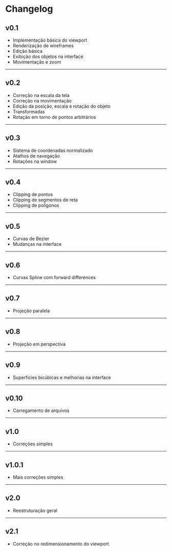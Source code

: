 # Changelog

## v0.1

* Implementação básica do viewport
* Renderização de wireframes
* Edição básica
* Exibição dos objetos na interface
* Movimentação e zoom

---

## v0.2

* Correção na escala da tela
* Correção na movimentação
* Edição da posição, escala e rotação do objeto
* Transformadas
* Rotação em torno de pontos arbitrários

---

## v0.3

* Sistema de coordenadas normalizado
* Atalhos de navegação
* Rotações na window

---

## v0.4

* Clipping de pontos
* Clipping de segmentos de reta
* Clipping de polígonos

---

## v0.5

* Curvas de Bezier
* Mudanças na interface

---

## v0.6

* Curvas Spline com forward differences

---

## v0.7

* Projeção paralela

---

## v0.8

* Projeção em perspectiva

---

## v0.9

* Superfícies bicúbicas e melhorias na interface

---

## v0.10

* Carregamento de arquivos

---

## v1.0

* Correções simples

---

## v1.0.1

* Mais correções simples

---

## v2.0

* Reestruturação geral

---

## v2.1

* Correção no redimensionamento do viewport
